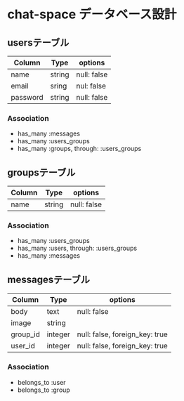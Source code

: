 # chat-space データベース設計

## usersテーブル
|Column|Type|options|
|------|----|-------|
|name|string|null: false|
|email|sring|nul: false|
|password|string|null: false|
### Association
- has_many :messages
- has_many :users_groups
- has_many :groups, through: :users_groups

## groupsテーブル
|Column|Type|options|
|------|----|-------|
|name|string|null: false|
### Association
- has_many :users_groups
- has_many :users, through: :users_groups 
- has_many :messages

## messagesテーブル
|Column|Type|options|
|------|----|-------|
|body|text|null: false|
|image|string||
|group_id|integer|null: false, foreign_key: true|
|user_id|integer|null: false, foreign_key: true|
### Association
- belongs_to :user
- belongs_to :group